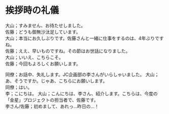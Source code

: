 # 挨拶時の礼儀
大山；すみません、お待たせしました。  
佐藤；どうも御無沙汰足しています。  
大山；本当にお久しぶりです。佐藤さんと一緒に仕事をするのは、4年ぶりですね。  
佐藤；ええ、早いものですね。その節はお世話になりました。  
大山；いいえ、こちらこそ。  
佐藤；今回もよろしくお願いします。

同僚；お話中、失礼します。JC企画部の李さんがいらしゃいました。
大山；あ、そうですか。じゃあ、こちらにお願いします。  
同僚；はい。   
李；こにちは。
大山；こんにちは、李さん、紹介します。こちらは、今度の「金星」プロジェクトの担当者で、佐藤です。  
李さん/佐藤；初めまして、あれっ...昨日の...！
